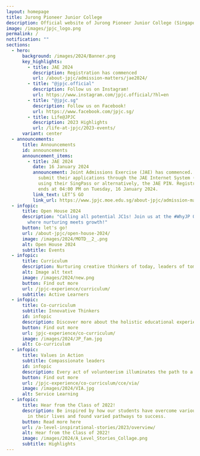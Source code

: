 ```yaml
---
layout: homepage
title: Jurong Pioneer Junior College
description: Official website of Jurong Pioneer Junior College (Singapore)
image: /images/jpjc_logo.png
permalink: /
notification: ""
sections:
  - hero:
      background: /images/2024/Banner.png
      key_highlights:
        - title: JAE 2024
          description: Registration has commenced
          url: /about-jpjc/admission-matters/jae2024/
        - title: "@jpjc.official"
          description: Follow us on Instagram!
          url: https://www.instagram.com/jpjc.official/?hl=en
        - title: "@jpjc.sg"
          description: Follow us on Facebook!
          url: https://www.facebook.com/jpjc.sg/
        - title: Life@JPJC
          description: 2023 Highlights
          url: /life-at-jpjc/2023-events/
      variant: center
  - announcements:
      title: Announcements
      id: announcements
      announcement_items:
        - title: JAE 2024
          date: 16 January 2024
          announcement: Joint Admissions Exercise (JAE) has commenced. Applicants may
            submit their applications through the JAE Internet System (JAE-IS)
            using their SingPass or alternatively, the JAE PIN. Registration
            ends at 04:00 PM on Tuesday, 16 January 2024.
          link_text: LET’S GO
          link_url: https://www.jpjc.moe.edu.sg/about-jpjc/admission-matters/jae2024/
  - infopic:
      title: Open House 2024
      description: "Calling all potential JC1s! Join us at the #WhyJP Open House 2024
        where nurturing meets growth!"
      button: let's go!
      url: /about-jpjc/open-house-2024/
      image: /images/2024/MOTD__2_.png
      alt: Open House 2024
      subtitle: Events
  - infopic:
      title: Curriculum
      description: Nurturing creative thinkers of today, leaders of tomorrow
      alt: Image alt text
      image: /images/2024/new.png
      button: Find out more
      url: /jpjc-experience/curriculum/
      subtitle: Active Learners
  - infopic:
      title: Co-curriculum
      subtitle: Innovative Thinkers
      id: infopic
      description: Discover more about the holistic educational experiences JPJC offers!
      button: Find out more
      url: jpjc-experience/co-curriculum/
      image: /images/2024/JP_fam.jpg
      alt: Co-curriculum
  - infopic:
      title: Values in Action
      subtitle: Compassionate leaders
      id: infopic
      description: Every act of volunteerism illuminates the path to a kinder world for all.
      button: Find out more
      url: /jpjc-experience/co-curriculum/cce/via/
      image: /images/2024/VIA.jpg
      alt: Service Learning
  - infopic:
      title: Hear from the Class of 2022!
      description: Be inspired by how our students have overcome various difficulties
        in their lives and found varied pathways to success.
      button: Read more here
      url: /a-level-inspirational-stories/2023/overview/
      alt: Hear from the Class of 2022!
      image: /images/2024/A_Level_Stories_Collage.png
      subtitle: Highlights
---
```

